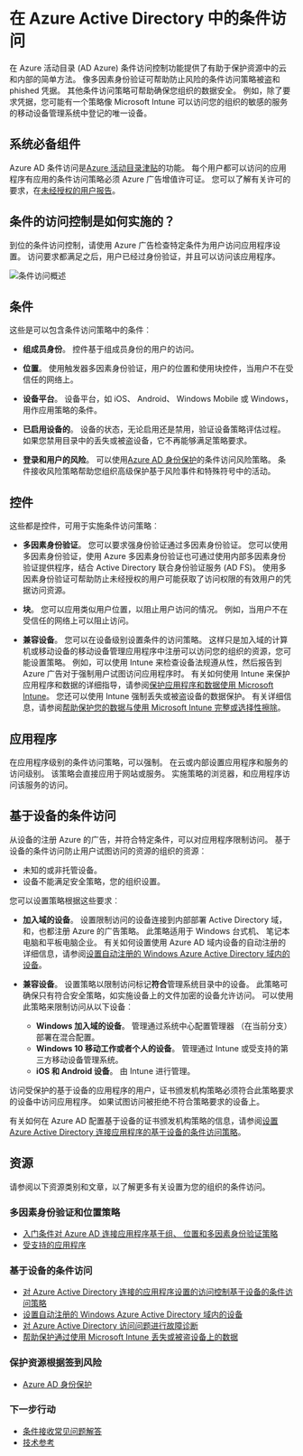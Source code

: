 <Properties
    pageTitle="Azure Active Directory 条件访问 |Microsoft Azure"  
    description="使用 Azure Active Directory 中条件访问控制用于访问应用程序进行身份验证时检查有特定的条件。"  
    services="active-directory"
    keywords="对应用程序、 使用 Azure AD 的条件访问、 安全地访问公司资源，条件访问策略的条件访问"
    documentationCenter=""
    authors="markusvi"
    manager="femila"
    editor=""/>

<tags
    ms.service="active-directory"
    ms.devlang="na"
    ms.topic="article"
    ms.tgt_pltfrm="na"
    ms.workload="identity"
    ms.date="09/21/2016"
    ms.author="markvi"/>


# <a name="conditional-access-in-azure-active-directory"></a>在 Azure Active Directory 中的条件访问   

在 Azure 活动目录 (AD Azure) 条件访问控制功能提供了有助于保护资源中的云和内部的简单方法。 像多因素身份验证可帮助防止风险的条件访问策略被盗和 phished 凭据。 其他条件访问策略可帮助确保您组织的数据安全。 例如，除了要求凭据，您可能有一个策略像 Microsoft Intune 可以访问您的组织的敏感的服务的移动设备管理系统中登记的唯一设备。


## <a name="prerequisites"></a>系统必备组件

Azure AD 条件访问是[Azure 活动目录津贴](http://www.microsoft.com/identity)的功能。 每个用户都可以访问的应用程序有应用的条件访问策略必须 Azure 广告增值许可证。 您可以了解有关许可的要求，在[未经授权的用户报告](https://aka.ms/utc5ix)。


## <a name="how-is-conditional-access-control-enforced"></a>条件的访问控制是如何实施的？  

到位的条件访问控制，请使用 Azure 广告检查特定条件为用户访问应用程序设置。 访问要求都满足之后，用户已经过身份验证，并且可以访问该应用程序。  

![条件访问概述](./media/active-directory-conditional-access/conditionalaccess-overview.png)

## <a name="conditions"></a>条件

这些是可以包含条件访问策略中的条件︰

- **组成员身份**。 控件基于组成员身份的用户的访问。

- **位置**。 使用触发器多因素身份验证，用户的位置和使用块控件，当用户不在受信任的网络上。

- **设备平台**。 设备平台，如 iOS、 Android、 Windows Mobile 或 Windows，用作应用策略的条件。

- **已启用设备的**。 设备的状态，无论启用还是禁用，验证设备策略评估过程。 如果您禁用目录中的丢失或被盗设备，它不再能够满足策略要求。

- **登录和用户的风险**。 可以使用[Azure AD 身份保护](active-directory-identityprotection.md)的条件访问风险策略。 条件接收风险策略帮助您组织高级保护基于风险事件和特殊符号中的活动。


## <a name="controls"></a>控件

这些都是控件，可用于实施条件访问策略︰

- **多因素身份验证**。 您可以要求强身份验证通过多因素身份验证。 您可以使用多因素身份验证，使用 Azure 多因素身份验证也可通过使用内部多因素身份验证提供程序，结合 Active Directory 联合身份验证服务 (AD FS)。 使用多因素身份验证可帮助防止未经授权的用户可能获取了访问权限的有效用户的凭据访问资源。

- **块**。 您可以应用类似用户位置，以阻止用户访问的情况。 例如，当用户不在受信任的网络上可以阻止访问。

- **兼容设备**。 您可以在设备级别设置条件的访问策略。 这样只是加入域的计算机或移动设备的移动设备管理应用程序中注册可以访问您的组织的资源，您可能设置策略。 例如，可以使用 Intune 来检查设备法规遵从性，然后报告到 Azure 广告对于强制用户试图访问应用程序时。 有关如何使用 Intune 来保护应用程序和数据的详细指导，请参阅[保护应用程序和数据使用 Microsoft Intune](https://docs.microsoft.com/intune/deploy-use/protect-apps-and-data-with-microsoft-intune)。 您还可以使用 Intune 强制丢失或被盗设备的数据保护。 有关详细信息，请参阅[帮助保护您的数据与使用 Microsoft Intune 完整或选择性擦除](https://docs.microsoft.com/intune/deploy-use/use-remote-wipe-to-help-protect-data-using-microsoft-intune)。

## <a name="applications"></a>应用程序

在应用程序级别的条件访问策略，可以强制。 在云或内部设置应用程序和服务的访问级别。 该策略会直接应用于网站或服务。 实施策略的浏览器，和应用程序访问该服务的访问。


## <a name="device-based-conditional-access"></a>基于设备的条件访问

从设备的注册 Azure 的广告，并符合特定条件，可以对应用程序限制访问。 基于设备的条件访问防止用户试图访问的资源的组织的资源︰

- 未知的或非托管设备。
- 设备不能满足安全策略，您的组织设置。

您可以设置策略根据这些要求︰

- **加入域的设备**。 设置限制访问的设备连接到内部部署 Active Directory 域，和，也都注册 Azure 的广告策略。 此策略适用于 Windows 台式机、 笔记本电脑和平板电脑企业。
有关如何设置使用 Azure AD 域内设备的自动注册的详细信息，请参阅[设置自动注册的 Windows Azure Active Directory 域内的设备](active-directory-conditional-access-automatic-device-registration-setup.md)。

- **兼容设备**。 设置策略以限制访问标记**符合**管理系统目录中的设备。 此策略可确保只有符合安全策略，如实施设备上的文件加密的设备允许访问。 可以使用此策略来限制访问从以下设备︰

    - **Windows 加入域的设备**。 管理通过系统中心配置管理器 （在当前分支） 部署在混合配置。
    - **Windows 10 移动工作或者个人的设备**。 管理通过 Intune 或受支持的第三方移动设备管理系统。
    - **iOS 和 Android 设备**。 由 Intune 进行管理。


访问受保护的基于设备的应用程序的用户，证书颁发机构策略必须符合此策略要求的设备中访问应用程序。 如果试图访问被拒绝不符合策略要求的设备上。

有关如何在 Azure AD 配置基于设备的证书颁发机构策略的信息，请参阅[设置 Azure Active Directory 连接应用程序的基于设备的条件访问策略](active-directory-conditional-access-policy-connected-applications.md)。

## <a name="resources"></a>资源

请参阅以下资源类别和文章，以了解更多有关设置为您的组织的条件访问。


### <a name="multi-factor-authentication-and-location-policies"></a>多因素身份验证和位置策略

- [入门条件对 Azure AD 连接应用程序基于组、 位置和多因素身份验证策略](active-directory-conditional-access-azuread-connected-apps.md)
- [受支持的应用程序](active-directory-conditional-access-supported-apps.md)


### <a name="device-based-conditional-access"></a>基于设备的条件访问

- [对 Azure Active Directory 连接的应用程序设置的访问控制基于设备的条件访问策略](active-directory-conditional-access-policy-connected-applications.md)
- [设置自动注册的 Windows Azure Active Directory 域内的设备](active-directory-conditional-access-automatic-device-registration-setup.md)
- [对 Azure Active Directory 访问问题进行故障诊断](active-directory-conditional-access-device-remediation.md)
- [帮助保护通过使用 Microsoft Intune 丢失或被盗设备上的数据](https://docs.microsoft.com/intune/deploy-use/use-remote-wipe-to-help-protect-data-using-microsoft-intune)


### <a name="protect-resources-based-on-sign-in-risk"></a>保护资源根据签到风险

-   [Azure AD 身份保护](active-directory-identityprotection.md)

### <a name="next-steps"></a>下一步行动

- [条件接收常见问题解答](active-directory-conditional-faqs.md)
- [技术参考](active-directory-conditional-access-technical-reference.md)
